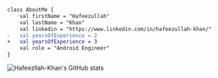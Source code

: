 
```diff

class AboutMe {
    val firstName = "Hafeezullah"
    val lastName = "Khan"
    val linkedin = "https://www.linkedin.com/in/hafeezullah-khan/"
-   val yearsOfExperience = 2
+   val yearsOfExperience = 3
    val role = "Android Engineer"
}

```

![Hafeezllah-Khan's GitHub stats](https://github-readme-stats.vercel.app/api?username=Hafeezllah-Khan&show_icons=true&theme=dark)



